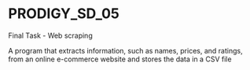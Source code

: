 # PRODIGY_SD_05
Final Task - Web scraping

A program that extracts information, such as names, prices, and ratings, from an online e-commerce website and stores the data in a CSV file
